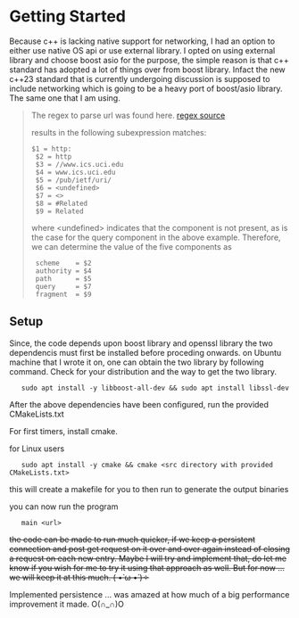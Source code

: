# Getting Started

Because c++ is lacking native support for networking, I had an option to either use native OS api or use external library.
I opted on using external library and choose boost asio for the purpose, the simple reason is that c++ standard has adopted a lot of things
over from boost library. Infact the new c++23 standard that is currently undergoing discussion is supposed to include networking which is
going to be a heavy port of boost/asio library. The same one that I am using.

> The regex to parse url was found here. [regex source](https://datatracker.ietf.org/doc/html/rfc3986#appendix-B)
>
> results in the following subexpression matches:
>
>     $1 = http:
>      $2 = http
>      $3 = //www.ics.uci.edu
>      $4 = www.ics.uci.edu
>      $5 = /pub/ietf/uri/
>      $6 = <undefined>
>      $7 = <>
>      $8 = #Related
>      $9 = Related
>
>   where &lt;undefined&gt; indicates that the component is not present, as is
>   the case for the query component in the above example.  Therefore, we
>   can determine the value of the five components as
>
>      scheme    = $2
>      authority = $4
>      path      = $5
>      query     = $7
>      fragment  = $9

## Setup

Since, the code depends upon boost library and openssl library the two dependencis must first be installed before proceding onwards.
on Ubuntu machine that I wrote it on, one can obtain the two library by following command. Check for your distribution and the way to get the two library.

```
   sudo apt install -y libboost-all-dev && sudo apt install libssl-dev
```

After the above dependencies have been configured, run the provided CMakeLists.txt

For first timers, install cmake.

for Linux users
```
   sudo apt install -y cmake && cmake <src directory with provided CMakeLists.txt>
```

this will create a makefile for you to then run to generate the output binaries

you can now run the program
```
   main <url>
```

<s>the code can be made to run much quicker, if we keep a persistent connection and post get request on it over and over again
instead of closing a request on each new entry. Maybe I will try and implement that, do let me know if you wish for me to
try it using that approach as well. But for now ... we will keep it at this much. ( •̀ ω •́ )✧</s>
   
Implemented persistence ... was amazed at how much of a big performance improvement it made. O(∩_∩)O

